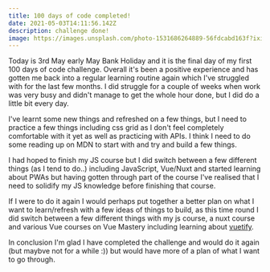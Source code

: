 ```yaml
---
title: 100 days of code completed!
date: 2021-05-03T14:11:56.142Z
description: challenge done!
image: https://images.unsplash.com/photo-1531686264889-56fdcabd163f?ixid=MnwxMjA3fDB8MHxwaG90by1wYWdlfHx8fGVufDB8fHx8&ixlib=rb-1.2.1&auto=format&fit=crop&w=450&q=1000
---
```

Today is 3rd May early May Bank Holiday and it is the final day of my first 100 days of code challenge. Overall it's been a positive experience and has gotten me back into a regular learning routine again which I've struggled with for the last few months. I did struggle for a couple of weeks when work was very busy and didn't manage to get the whole hour done, but I did do a little bit every day.

I've learnt some new things and refreshed on a few things, but I need to practice a few things including css grid as I don't feel completely comfortable with it yet as well as practicing with APIs. I think I need to do some reading up on MDN to start with and try and build a few things. 

I had hoped to finish my JS course but I did switch between a few different things (as I tend to do..) including JavaScript, Vue/Nuxt and started learning about PWAs but having gotten through part of the course I've realised that I need to solidify my JS knowledge before finishing that course.

If I were to do it again I would perhaps put together a better plan on what I want to learn/refresh with a few ideas of things to build, as this time round I did switch between a few different things with my js course, a nuxt course and various Vue courses on Vue Mastery including learning about [vuetify](https://www.vuetifyjs.com). 

In conclusion I'm glad I have completed the challenge and would do it again (but maybve not for a while :)) but would have more of a plan of what I want to go through.
